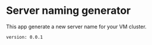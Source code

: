 # Server naming generator
This app generate a new server name for your VM cluster.

```
version: 0.0.1
```